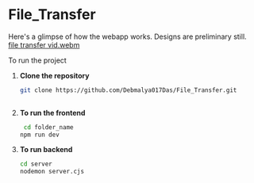 # File_Transfer
Here's a glimpse of how the webapp works. Designs are preliminary still.
[file transfer vid.webm](https://github.com/user-attachments/assets/5f627230-73ab-47ad-863a-ab9a6d5950a6)

To run the project
1. **Clone the repository**

   ```sh
   git clone https://github.com/Debmalya017Das/File_Transfer.git
  

2. **To run the frontend**

    ```sh
     cd folder_name
    npm run dev
3. **To run backend**

   ```sh
   cd server
   nodemon server.cjs

